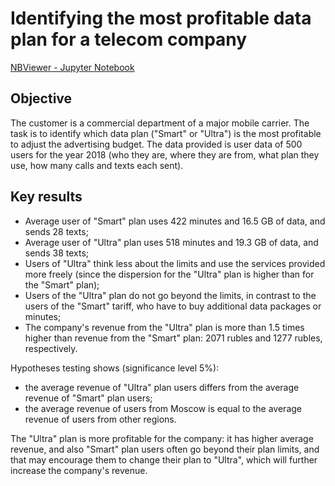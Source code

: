 # Identifying the most profitable data plan for a telecom company

[NBViewer - Jupyter Notebook](https://nbviewer.org/github/plgesha/data-analyst-professional-training-course-projects/blob/master/Identifying%20the%20most%20profitable%20data%20plan%20for%20a%20telecom%20company/Identifying%20the%20most%20profitable%20data%20plan%20for%20a%20telecom%20company.ipynb)

## Objective

The customer is a commercial department of a major mobile carrier. The task is to identify which data plan ("Smart" or "Ultra") is the most profitable to adjust the advertising budget. The data provided is user data of 500 users for the year 2018 (who they are, where they are from, what plan they use, how many calls and texts each sent).
 
## Key results
* Average user of "Smart" plan uses 422 minutes and 16.5 GB of data, and sends 28 texts;
* Average user of "Ultra" plan uses 518 minutes and 19.3 GB of data, and sends 38 texts;
* Users of "Ultra" think less about the limits and use the services provided more freely (since the dispersion for the "Ultra" plan is higher than for the "Smart" plan);
* Users of the "Ultra" plan do not go beyond the limits, in contrast to the users of the "Smart" tariff, who have to buy additional data packages or minutes;
* The company's revenue from the "Ultra" plan is more than 1.5 times higher than revenue from the "Smart" plan: 2071 rubles and 1277 rubles, respectively.

Hypotheses testing shows (significance level 5%):
* the average revenue of "Ultra" plan users differs from the average revenue of "Smart" plan users;
* the average revenue of users from Moscow is equal to the average revenue of users from other regions.

The "Ultra" plan is more profitable for the company: it has higher average revenue, and also "Smart" plan users often go beyond their plan limits, and that may encourage them to change their plan to "Ultra", which will further increase the company's revenue.
